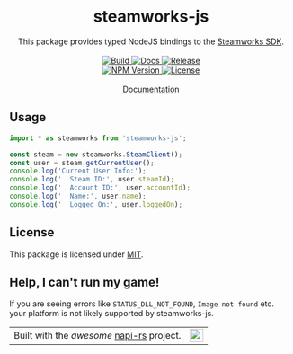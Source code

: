 <h1 align="center">steamworks-js</h1>
<p align="center">
This package provides typed NodeJS bindings to the <a href="https://partner.steamgames.com/doc/sdk">Steamworks SDK</a>.
<br /><br />
<a href="https://github.com/dustinlacewell/steamworks-js/actions/workflows/build.yml">
  <img src="https://github.com/dustinlacewell/steamworks-js/actions/workflows/build.yml/badge.svg" alt="Build" />
</a>
<a href="https://github.com/dustinlacewell/steamworks-js/actions/workflows/docs.yml">
  <img src="https://github.com/dustinlacewell/steamworks-js/actions/workflows/docs.yml/badge.svg" alt="Docs" />
</a>
<a href="https://github.com/dustinlacewell/steamworks-js/actions/workflows/release.yml">
  <img src="https://github.com/dustinlacewell/steamworks-js/actions/workflows/release.yml/badge.svg" alt="Release" />
</a>
<br/>
<a href="https://www.npmjs.com/package/steamworks-js">
  <img src="https://img.shields.io/npm/v/%40ldlework%2Fsteamworks-js?label=NPM" alt="NPM Version" />
</a>
<a href="LICENSE">
  <img src="https://img.shields.io/github/license/dustinlacewell/steamworks-js?label=License" alt="License" />
</a>
<br/><br/>
<a href="https://steamworks.ldlework.com">Documentation</a>
</p>

## Usage

```ts
import * as steamworks from 'steamworks-js';

const steam = new steamworks.SteamClient();
const user = steam.getCurrentUser();
console.log('Current User Info:');
console.log('  Steam ID:', user.steamId);
console.log('  Account ID:', user.accountId);
console.log('  Name:', user.name);
console.log('  Logged On:', user.loggedOn);
```

## License
This package is licensed under  [MIT](./LICENSE-MIT).

## Help, I can't run my game!
If you are seeing errors like `STATUS_DLL_NOT_FOUND`, `Image not found` etc. your platform is not likely supported by steamworks-js.

<p align="center">
<table align="center" style="border: none;" cellspacing="0" cellpadding="0" border=0">
<tr>
<td>
Built with the <i>awesome</i> <a href="https://napi.rs/">napi-rs</a> project.</td>
<td>
<sub>
<img src="https://napi.rs/img/favicon.png" width="24" />
</sub>
</td>
</tr>
</table>